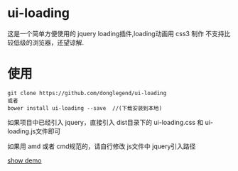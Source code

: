 # ui-loading
这是一个简单方便使用的 jquery loading插件,loading动画用 css3 制作
不支持比较低级的浏览器，还望谅解.

# 使用
```
git clone https://github.com/donglegend/ui-loading
或者
bower install ui-loading --save  //(下载安装到本地)
```
如果项目中已经引入 jquery，直接引入 dist目录下的  ui-loading.css  和  ui-loading.js文件即可

如果用 amd 或者 cmd规范的，请自行修改 js文件中 jquery引入路径

[show demo](http://donglegend.com/ui-loading/demo/show.html)